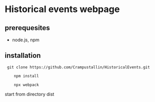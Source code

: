 # Historical events webpage

## prerequesites
 - node.js, npm

## installation

```
 git clone https://github.com/Crampustallin/HistoricalEvents.git

    npm install

    npx webpack 

```

start from directory dist
        

